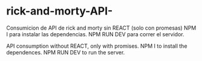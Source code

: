# rick-and-morty-API-
Consumicion de API de rick and morty sin REACT (solo con promesas)
NPM I para instalar las dependencias. 
NPM RUN DEV para correr el servidor.

API consumption without REACT, only with promises.
NPM I to install the dependences.
NPM RUN DEV to run the server.
